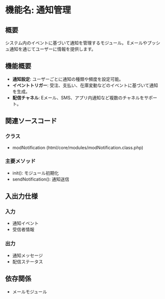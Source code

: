 # 機能名: 通知管理

## 概要
システム内のイベントに基づいて通知を管理するモジュール。
Eメールやプッシュ通知を通じてユーザーに情報を提供します。

## 機能概要
- **通知設定**: ユーザーごとに通知の種類や頻度を設定可能。
- **イベントトリガー**: 受注、支払い、在庫変動などのイベントに基づいて通知を生成。
- **配信チャネル**: Eメール、SMS、アプリ内通知など複数のチャネルをサポート。

## 関連ソースコード
### クラス
- modNotification (html/core/modules/modNotification.class.php)

### 主要メソッド
- init(): モジュール初期化
- sendNotification(): 通知送信

## 入出力仕様
### 入力
- 通知イベント
- 受信者情報

### 出力
- 通知メッセージ
- 配信ステータス

## 依存関係
- メールモジュール